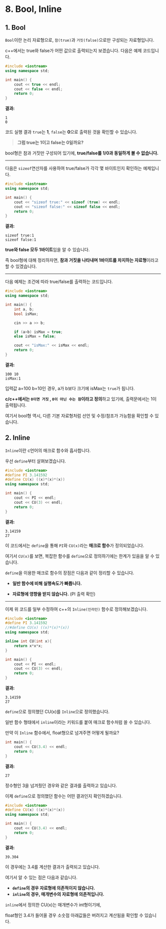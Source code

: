 # 8. Bool, Inline





## 1. Bool

`Bool`이란 논리 자료형으로, `참(true)`과 `거짓(false)`으로만 구성되는 자료형입니다.

c++에서는 true와 false가 어떤 값으로 출력되는지 보겠습니다. 다음은 예제 코드입니다.

``` c++
#include <iostream>
using namespace std;

int main() {
    cout << true << endl;
    cout << false << endl;
    return 0;
}
```

__결과:__

```
1
0
```

코드 실행 결과 `true`는 **1**, `false`는 **0**으로 출력된 것을 확인할 수 있습니다.



>  **그럼 true는 1이고 false는 0일까요?**

 bool형은 참과 거짓만 구성되어 있기에, **true/false를 1/0과 동일하게 볼 수 없습니다.**



---

다음은 `sizeof`연산자를 사용하여 true/false가 각각 몇 바이트인지 확인하는 예제입니다.

``` c++
#include <iostream>
using namespace std;

int main() {
    cout << "sizeof true:" << sizeof (true) << endl;
    cout << "sizeof false:" << sizeof false << endl;
    return 0;
}
```

__결과:__

```
sizeof true:1
sizeof false:1
```

**true와 false 모두 1바이트**임을 알 수 있습니다.

즉 bool형에 대해 정리하자면, **참과 거짓을 나타내며 1바이트를 차지하는 자료형**이라고 할 수 있겠습니다.



---

다음 예제는 조건에 따라 true/false를 출력하는 코드입니다.

``` c++
#include <iostream>
using namespace std;

int main() {
    int a, b;
    bool isMax;

    cin >> a >> b;

    if (a>b) isMax = true;
    else isMax = false;

    cout << "isMax:" << isMax << endl;
    return 0;
}
```

__결과:__

```
100 10
isMax:1
```

입력값 a=100 b=10인 경우, a가 b보다 크기에 isMax는 `true`가 됩니다.

**c/c++에서는 `0이면 거짓` , `0이 아닌 수는 참`이라고 정의**하고 있기에, 출력문에서는 1이 출력됩니다.

여기서 bool형 역시, 다른 기본 자료형처럼 선언 및 수정/참조가 가능함을 확인할 수 있습니다.



## 2. Inline





`Inline`이란 c언어의 매크로 함수와 흡사합니다. 

우선 `define`부터 살펴보겠습니다.

``` c++
#include <iostream>
#define PI 3.141592
#define CU(x) ((x)*(x)*(x))
using namespace std;

int main() {
    cout << PI << endl;
    cout << CU(3) << endl;
    return 0;
}
```

__결과:__

```
3.14159
27
```

이 코드에서는 `define`을 통해 `PI`와 `CU(x)`라는 **매크로 함수**가 정의되었습니다.

여기서 `CU(x)`를 보면, 복잡한 함수를 `define`으로 정의하기에는 한계가 있음을 알 수 있습니다.

`define`을 이용한 매크로 함수의 장점은 다음과 같이 정리할 수 있습니다.

* **일반 함수에 비해 실행속도가 빠릅니다.**

* **자료형에 영향을 받지 않습니다.** (PI 출력 확인)

  

---

이제 위 코드를 일부 수정하여 c++의 `Inline(인라인)` 함수로 정의해보겠습니다.

``` c++
#include <iostream>
#define PI 3.141592
//#define CU(x) ((x)*(x)*(x))
using namespace std;

inline int CU(int x){
    return x*x*x;
}

int main() {
    cout << PI << endl;
    cout << CU(3) << endl;
    return 0;
}
```

__결과:__

```
3.14159
27
```

`define`으로 정의했던 CU(x)를 `Inline`으로 정의했습니다.

일반 함수 형태에서 `inline`이라는 키워드를 붙여 매크로 함수처럼 쓸 수 있습니다.



만약 이 `Inline` 함수에서, float형으로 넘겨주면 어떻게 될까요?

``` c++
int main() {
    cout << CU(3.4) << endl;
    return 0;
}
```

__결과:__

```
27
```

정수형인 3을 넘겨줬던 경우와 같은 결과를 출력하고 있습니다.



이제 `define`으로 정의했던 함수는 어떤 결과인지 확인하겠습니다.

``` c++
#include <iostream>
#define CU(x) ((x)*(x)*(x))
using namespace std;

int main() {
    cout << CU(3.4) << endl;
    return 0;
}
```

__결과:__

```
39.304
```

이 경우에는 3.4를 계산한 결과가 출력되고 있습니다.



여기서 알 수 있는 점은 다음과 같습니다.

* **`define`의 경우 자료형에 의존적이지 않습니다.**
* **`inline`의 경우, 매개변수의 자료형에 의존적입니다.**

`inline`에서 정의한 CU(x)는 매개변수가 int형이기에,

float형인 3.4가 들어올 경우 소숫점 아래값들은 버려지고 계산됨을 확인할 수 있습니다.
